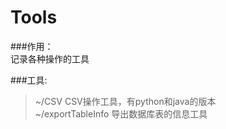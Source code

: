 Tools
========
###作用：<br>
记录各种操作的工具

###工具:<br>
>~/CSV CSV操作工具，有python和java的版本<br>
>~/exportTableInfo 导出数据库表的信息工具<br>